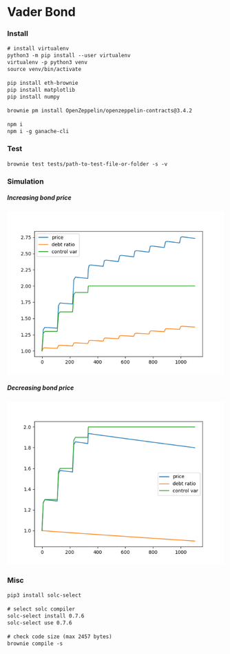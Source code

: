 # Vader Bond

### Install

```shell
# install virtualenv
python3 -m pip install --user virtualenv
virtualenv -p python3 venv
source venv/bin/activate

pip install eth-brownie
pip install matplotlib
pip install numpy

brownie pm install OpenZeppelin/openzeppelin-contracts@3.4.2

npm i
npm i -g ganache-cli
```

### Test

```shell
brownie test tests/path-to-test-file-or-folder -s -v
```

### Simulation

##### Increasing bond price
![bond-price-inc](./doc/bond-price-inc.png)

##### Decreasing bond price
![bond-price-dec](./doc/bond-price-dec.png)

### Misc

```shell
pip3 install solc-select

# select solc compiler
solc-select install 0.7.6
solc-select use 0.7.6

# check code size (max 2457 bytes)
brownie compile -s
```

